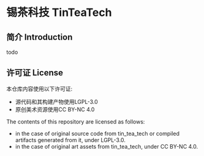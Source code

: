 # 锡茶科技 TinTeaTech

## 简介 Introduction

todo

## 许可证 License

 本仓库内容使用以下许可证:

- 源代码和其构建产物使用LGPL-3.0
- 原创美术资源使用CC BY-NC 4.0


The contents of this repository are licensed as follows:
- in the case of original source code from tin_tea_tech or compiled artifacts generated from it, under LGPL-3.0.
- in the case of original art assets from tin_tea_tech, under CC BY-NC 4.0.
